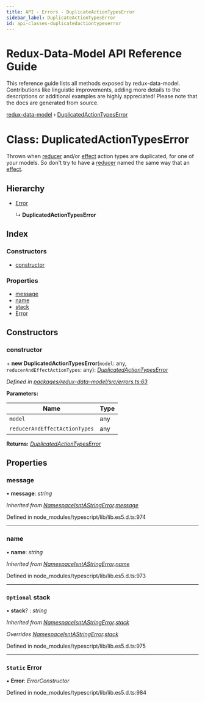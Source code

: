 ```yaml
---
title: API - Errors - DuplicateActionTypesError
sidebar_label: DuplicateActionTypesError
id: api-classes-duplicatedactiontypeserror
---
```


# Redux-Data-Model API Reference Guide

This reference guide lists all methods exposed by redux-data-model. Contributions like linguistic improvements, adding
more details to the descriptions or additional examples are highly appreciated! Please note that the docs are
generated from source.

[redux-data-model](../README.md) › [DuplicatedActionTypesError](duplicatedactiontypeserror.md)

# Class: DuplicatedActionTypesError

Thrown when [reducer](../interfaces/modeloptions.md#optional-reducers) and/or [effect](../interfaces/modeloptions.md#optional-effects) action types
 are duplicated, for one of your models. So don't try to have a [reducer](../interfaces/modeloptions.md#optional-reducers)
 named the same way that an [effect](../interfaces/modeloptions.md#optional-effects).

## Hierarchy

* [Error](namespaceisntastringerror.md#static-error)

  ↳ **DuplicatedActionTypesError**

## Index

### Constructors

* [constructor](duplicatedactiontypeserror.md#constructor)

### Properties

* [message](duplicatedactiontypeserror.md#message)
* [name](duplicatedactiontypeserror.md#name)
* [stack](duplicatedactiontypeserror.md#optional-stack)
* [Error](duplicatedactiontypeserror.md#static-error)

## Constructors

###  constructor

\+ **new DuplicatedActionTypesError**(`model`: any, `reducerAndEffectActionTypes`: any): *[DuplicatedActionTypesError](duplicatedactiontypeserror.md)*

*Defined in [packages/redux-data-model/src/errors.ts:63](https://github.com/kayak/redux-data-model/blob/3a623f8/packages/redux-data-model/src/errors.ts#L63)*

**Parameters:**

Name | Type |
------ | ------ |
`model` | any |
`reducerAndEffectActionTypes` | any |

**Returns:** *[DuplicatedActionTypesError](duplicatedactiontypeserror.md)*

## Properties

###  message

• **message**: *string*

*Inherited from [NamespaceIsntAStringError](namespaceisntastringerror.md).[message](namespaceisntastringerror.md#message)*

Defined in node_modules/typescript/lib/lib.es5.d.ts:974

___

###  name

• **name**: *string*

*Inherited from [NamespaceIsntAStringError](namespaceisntastringerror.md).[name](namespaceisntastringerror.md#name)*

Defined in node_modules/typescript/lib/lib.es5.d.ts:973

___

### `Optional` stack

• **stack**? : *string*

*Inherited from [NamespaceIsntAStringError](namespaceisntastringerror.md).[stack](namespaceisntastringerror.md#optional-stack)*

*Overrides [NamespaceIsntAStringError](namespaceisntastringerror.md).[stack](namespaceisntastringerror.md#optional-stack)*

Defined in node_modules/typescript/lib/lib.es5.d.ts:975

___

### `Static` Error

▪ **Error**: *ErrorConstructor*

Defined in node_modules/typescript/lib/lib.es5.d.ts:984
